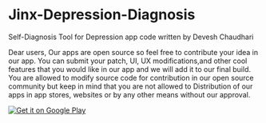 # Jinx-Depression-Diagnosis
Self-Diagnosis Tool for Depression
app code written by Devesh Chaudhari

Dear users,
  Our apps are open source so feel free to contribute your idea in our app. 
  You can submit your patch, UI, UX modifications,and other cool features 
  that you would like in our app and we will add it to our final build. 
  You are allowed to modify source code for contribution in our open source
  community but keep in mind that you are not allowed to Distribution of our apps in
  app stores, websites or by any other means without our approval.
  
  
  <a href='https://play.google.com/store/apps/details?id=devesh.ephrine.depression.self.diagnosis&pcampaignid=MKT-Other-global-all-co-prtnr-py-PartBadge-Mar2515-1'><img alt='Get it on Google Play' src='https://play.google.com/intl/en_us/badges/images/generic/en_badge_web_generic.png'/></a>
